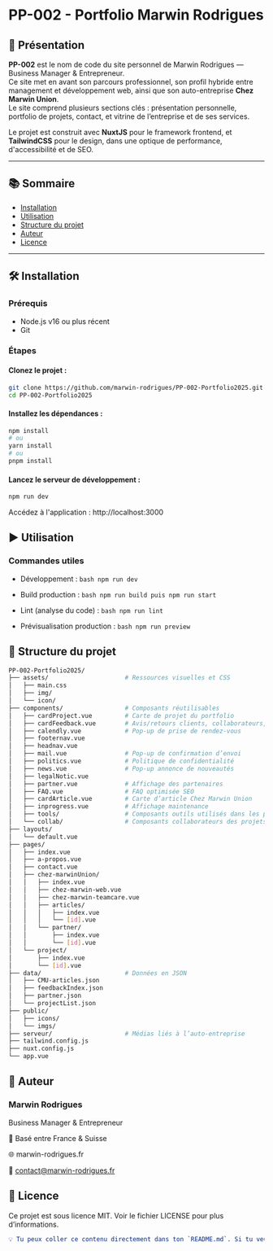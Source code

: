 # PP-002 - Portfolio Marwin Rodrigues

## 🧠 Présentation

**PP-002** est le nom de code du site personnel de Marwin Rodrigues — Business Manager & Entrepreneur.  
Ce site met en avant son parcours professionnel, son profil hybride entre management et développement web, ainsi que son auto-entreprise **Chez Marwin Union**.  
Le site comprend plusieurs sections clés : présentation personnelle, portfolio de projets, contact, et vitrine de l’entreprise et de ses services.

Le projet est construit avec **NuxtJS** pour le framework frontend, et **TailwindCSS** pour le design, dans une optique de performance, d'accessibilité et de SEO.

---

## 📚 Sommaire

- [Installation](#installation)
- [Utilisation](#utilisation)
- [Structure du projet](#structure-du-projet)
- [Auteur](#auteur)
- [Licence](#licence)

---

## 🛠️ Installation

### Prérequis

- Node.js v16 ou plus récent
- Git

### Étapes

#### Clonez le projet :

```bash
git clone https://github.com/marwin-rodrigues/PP-002-Portfolio2025.git
cd PP-002-Portfolio2025
```

#### Installez les dépendances :

```bash
npm install
# ou
yarn install
# ou
pnpm install
```

#### Lancez le serveur de développement :

```bash
npm run dev
```
Accédez à l'application : http://localhost:3000

## ▶️ Utilisation

### Commandes utiles

- Développement : ```bash npm run dev```

- Build production : ```bash npm run build puis npm run start```

- Lint (analyse du code) : ```bash npm run lint```

- Prévisualisation production : ```bash npm run preview```

## 🧱 Structure du projet

```bash
PP-002-Portfolio2025/
├── assets/                     # Ressources visuelles et CSS
│   ├── main.css
│   ├── img/
│   └── icon/
├── components/                 # Composants réutilisables
│   ├── cardProject.vue         # Carte de projet du portfolio
│   ├── cardFeedback.vue        # Avis/retours clients, collaborateurs, professeurs
│   ├── calendly.vue            # Pop-up de prise de rendez-vous
│   ├── footernav.vue
│   ├── headnav.vue
│   ├── mail.vue                # Pop-up de confirmation d’envoi
│   ├── politics.vue            # Politique de confidentialité
│   ├── news.vue                # Pop-up annonce de nouveautés
│   ├── legalNotic.vue
│   ├── partner.vue             # Affichage des partenaires
│   ├── FAQ.vue                 # FAQ optimisée SEO
│   ├── cardArticle.vue         # Carte d’article Chez Marwin Union
│   ├── inprogress.vue          # Affichage maintenance
│   ├── tools/                  # Composants outils utilisés dans les projets
│   └── collab/                 # Composants collaborateurs des projets
├── layouts/
│   └── default.vue
├── pages/
│   ├── index.vue
│   ├── a-propos.vue
│   ├── contact.vue
│   ├── chez-marwinUnion/
│   │   ├── index.vue
│   │   ├── chez-marwin-web.vue
│   │   ├── chez-marwin-teamcare.vue
│   │   ├── articles/
│   │   │   ├── index.vue
│   │   │   └── [id].vue
│   │   └── partner/
│   │       ├── index.vue
│   │       └── [id].vue
│   └── project/
│       ├── index.vue
│       └── [id].vue
├── data/                       # Données en JSON
│   ├── CMU-articles.json
│   ├── feedbackIndex.json
│   ├── partner.json
│   └── projectList.json
├── public/
│   ├── icons/
│   └── imgs/
├── serveur/                    # Médias liés à l’auto-entreprise
├── tailwind.config.js
├── nuxt.config.js
└── app.vue
```

## 👤 Auteur
### Marwin Rodrigues

Business Manager & Entrepreneur

📍 Basé entre France & Suisse

🌐 marwin-rodrigues.fr

📧 contact@marwin-rodrigues.fr

## 📄 Licence
Ce projet est sous licence MIT. Voir le fichier LICENSE pour plus d’informations.
```yaml
💡 Tu peux coller ce contenu directement dans ton `README.md`. Si tu veux l’enrichir avec des badges (ex. : déploiement, framework utilisé), je peux aussi t’en générer. Tu veux une version anglophone aussi ?
```